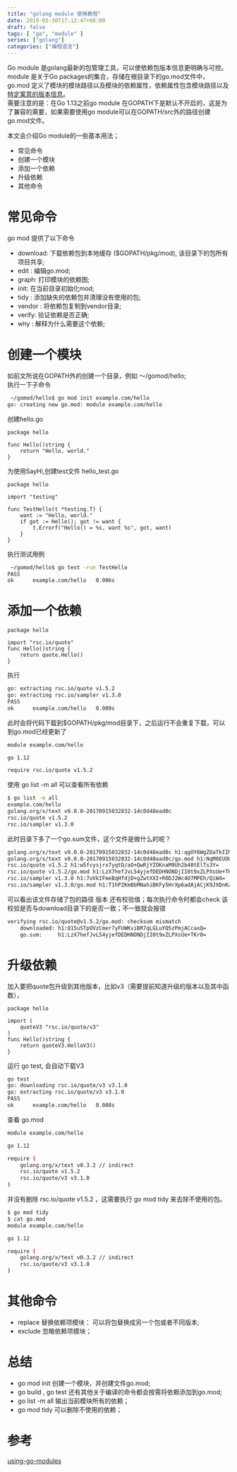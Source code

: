 ```yaml
---
title: "golang module 使用教程"
date: 2019-05-30T17:12:47+08:00
draft: false
tags: [ "go", "module" ]
series: ["golang"]
categories: ["编程语言"]
---
```


Go module 是golang最新的包管理工具，可以使依赖包版本信息更明确与可控。module 是关于Go packages的集合，存储在根目录下的go.mod文件中，go.mod 定义了模块的模块路径以及模块的依赖属性，依赖属性包含模块路径以及[特定寓意的版本信息](https://semver.org/lang/zh-CN/)。  
需要注意的是：在Go 1.13之前go module 在GOPATH下是默认不开启的，这是为了兼容的需要，如果需要使用go module可以在GOPATH/src外的路径创建go.mod文件。

本文会介绍Go module的一些基本用法； 
 - 常见命令
 - 创建一个模块  
 - 添加一个依赖  
 - 升级依赖  
 - 其他命令
# 常见命令
go mod 提供了以下命令
- download:  下载依赖包到本地缓存 ($GOPATH/pkg/mod), 该目录下的包所有项目共享;
- edit : 编辑go.mod;
- graph: 打印模块的依赖图;
- init: 在当前目录初始化mod;
- tidy : 添加缺失的依赖包并清理没有使用的包;
- vendor : 将依赖包复制到vendor目录;
- verify: 验证依赖是否正确;
- why : 解释为什么需要这个依赖;
# 创建一个模块
如前文所说在GOPATH外的创建一个目录，例如 ～/gomod/hello;  
执行一下子命令
```bash
 ~/gomod/hello$ go mod init example.com/hello
go: creating new go.mod: module example.com/hello
```

创建hello.go 
```golang
package hello

func Hello()string {
	return "Hello, world."
}
```

为使用SayHi,创建test文件 hello_test.go
```golang
package hello

import "testing"

func TestHello(t *testing.T) {
	want := "Hello, world."
	if got := Hello(); got != want {
		t.Errorf("Hello() = %s, want %s", got, want)
	}
}
```
执行测试用例
```bash
 ~/gomod/hello$ go test -run TestHello
PASS
ok  	example.com/hello	0.006s

```

# 添加一个依赖

```golang
package hello

import "rsc.io/quote"
func Hello()string {
	return quote.Hello()
}
```
执行
```bash
go: extracting rsc.io/quote v1.5.2
go: extracting rsc.io/sampler v1.3.0
PASS
ok  	example.com/hello	0.009s
```
此时会将代码下载到$GOPATH/pkg/mod目录下，之后运行不会重复下载，可以到go.mod已经更新了
```bash
module example.com/hello

go 1.12

require rsc.io/quote v1.5.2
```
使用 go list -m all 可以查看所有依赖
```bash
$ go list -m all
example.com/hello
golang.org/x/text v0.0.0-20170915032832-14c0d48ead0c
rsc.io/quote v1.5.2
rsc.io/sampler v1.3.0
```
此时目录下多了一个go.sum文件，这个文件是做什么的呢？
```bash
golang.org/x/text v0.0.0-20170915032832-14c0d48ead0c h1:qgOY6WgZOaTkIIMiVjBQcw93ERBE4m30iBm00nkL0i8=
golang.org/x/text v0.0.0-20170915032832-14c0d48ead0c/go.mod h1:NqM8EUOU14njkJ3fqMW+pc6Ldnwhi/IjpwHt7yyuwOQ=
rsc.io/quote v1.5.2 h1:w5fcysjrx7yqtD/aO+QwRjYZOKnaM9Uh2b40tElTs3Y=
rsc.io/quote v1.5.2/go.mod h1:LzX7hefJvL54yjefDEDHNONDjII0t9xZLPXsUe+TKr0=
rsc.io/sampler v1.3.0 h1:7uVkIFmeBqHfdjD+gZwtXXI+RODJ2Wc4O7MPEh/QiW4=
rsc.io/sampler v1.3.0/go.mod h1:T1hPZKmBbMNahiBKFy5HrXp6adAjACjK9JXDnKaTXpA=
```
可以看出该文件存储了包的路径 版本 还有校验值；每次执行命令时都会check 该校验是否与download目录下的是否一致；不一致就会报错
```bash
verifying rsc.io/quote@v1.5.2/go.mod: checksum mismatch
	downloaded: h1:Q15uSTpOVzCmer7yFUWKviBR7qLGLuYQ5zPmjACcaxQ=
	go.sum:     h1:LzX7hefJvL54yjefDEDHNONDjII0t9xZLPXsUe+TKr0=
```

# 升级依赖
加入要把quote包升级到其他版本，比如v3（需要提前知道升级的版本以及其中函数），
```golang
package hello

import (
	quoteV3 "rsc.io/quote/v3"
)
func Hello()string {
	return quoteV3.HelloV3()
}
```
运行 go test, 会自动下载V3
```bash
go test
go: downloading rsc.io/quote/v3 v3.1.0
go: extracting rsc.io/quote/v3 v3.1.0
PASS
ok  	example.com/hello	0.008s
```
查看 go.mod 
```bash
module example.com/hello

go 1.12

require (
	golang.org/x/text v0.3.2 // indirect
	rsc.io/quote v1.5.2
	rsc.io/quote/v3 v3.1.0
)
```
并没有删除 	rsc.io/quote v1.5.2 ，这需要执行 go mod tidy 来去除不使用的包。
```bash
$ go mod tidy
$ cat go.mod
module example.com/hello

go 1.12

require (
	golang.org/x/text v0.3.2 // indirect
	rsc.io/quote/v3 v3.1.0
)
```

# 其他命令

- replace 替换依赖项模块： 可以将包替换成另一个包或者不同版本;
- exclude 忽略依赖项模块；

# 总结

-  go mod init 创建一个模块，并创建文件go.mod;
-  go build , go test 还有其他关于编译的命令都会按需将依赖添加到go.mod;
-  go list -m all 输出当前模块所有的依赖；
-  go mod tidy 可以删除不使用的依赖；

# 参考
[using-go-modules](https://blog.golang.org/using-go-modules)